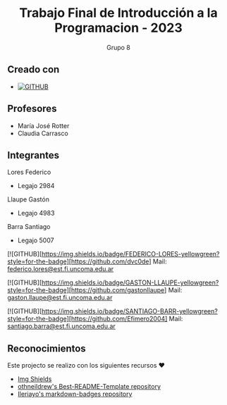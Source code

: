 <!-- SUMMARY -->
<div align="center">

# Trabajo Final de Introducción a la Programacion - 2023

Grupo 8

</div>

<!-- CREADO CON -->
## Creado con

- [![GITHUB][github-shield]][github-url]

<!-- PROFESORES -->
## Profesores
   - María José Rotter
   - Claudia Carrasco

<!-- INTEGRANTES -->
## Integrantes

Lores Federico
   - Legajo 2984

Llaupe Gastón
   - Legajo 4983

Barra Santiago
   - Legajo 5007

<!-- CONTACT -->
[![GITHUB][https://img.shields.io/badge/FEDERICO-LORES-yellowgreen?style=for-the-badge][https://github.com/dvc0de]
Mail: federico.lores@est.fi.uncoma.edu.ar

[![GITHUB][https://img.shields.io/badge/GASTON-LLAUPE-yellowgreen?style=for-the-badge][https://github.com/gastonllaupe]
Mail: gaston.llaupe@est.fi.uncoma.edu.ar

[![GITHUB][https://img.shields.io/badge/SANTIAGO-BARR-yellowgreen?style=for-the-badge][https://github.com/Efimero2004]
Mail: santiago.barra@est.fi.uncoma.edu.ar

<!-- RECONOCIMIENTOS -->
## Reconocimientos

Este projecto se realizo con los siguientes recursos :heart:

- [Img Shields](https://shields.io)
- [othneildrew's Best-README-Template repository](https://github.com/othneildrew/Best-README-Template)
- [Ileriayo's markdown-badges repository](https://github.com/Ileriayo/markdown-badges)

<!-- MARKDOWN LINKS AND IMAGES -->
<!-- BUILT WITH -->
[github-shield]: https://img.shields.io/badge/github-%23121011.svg?style=for-the-badge&logo=github&logoColor=white
[github-url]: https://github.com
<!-- LICENSE -->
[license-shield]: https://img.shields.io/github/license/Ileriayo/markdown-badges?style=for-the-badge